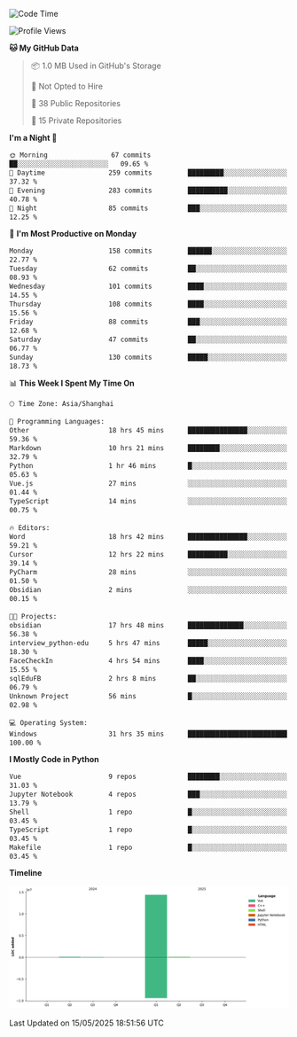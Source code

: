 <!--START_SECTION:waka-->
![Code Time](http://img.shields.io/badge/Code%20Time-268%20hrs%201%20min-blue)

![Profile Views](http://img.shields.io/badge/Profile%20Views-0-blue)

**🐱 My GitHub Data** 

> 📦 1.0 MB Used in GitHub's Storage 
 > 
> 🚫 Not Opted to Hire
 > 
> 📜 38 Public Repositories 
 > 
> 🔑 15 Private Repositories 
 > 
**I'm a Night 🦉** 

```text
🌞 Morning                67 commits          ██░░░░░░░░░░░░░░░░░░░░░░░   09.65 % 
🌆 Daytime                259 commits         █████████░░░░░░░░░░░░░░░░   37.32 % 
🌃 Evening                283 commits         ██████████░░░░░░░░░░░░░░░   40.78 % 
🌙 Night                  85 commits          ███░░░░░░░░░░░░░░░░░░░░░░   12.25 % 
```
📅 **I'm Most Productive on Monday** 

```text
Monday                   158 commits         ██████░░░░░░░░░░░░░░░░░░░   22.77 % 
Tuesday                  62 commits          ██░░░░░░░░░░░░░░░░░░░░░░░   08.93 % 
Wednesday                101 commits         ████░░░░░░░░░░░░░░░░░░░░░   14.55 % 
Thursday                 108 commits         ████░░░░░░░░░░░░░░░░░░░░░   15.56 % 
Friday                   88 commits          ███░░░░░░░░░░░░░░░░░░░░░░   12.68 % 
Saturday                 47 commits          ██░░░░░░░░░░░░░░░░░░░░░░░   06.77 % 
Sunday                   130 commits         █████░░░░░░░░░░░░░░░░░░░░   18.73 % 
```


📊 **This Week I Spent My Time On** 

```text
🕑︎ Time Zone: Asia/Shanghai

💬 Programming Languages: 
Other                    18 hrs 45 mins      ███████████████░░░░░░░░░░   59.36 % 
Markdown                 10 hrs 21 mins      ████████░░░░░░░░░░░░░░░░░   32.79 % 
Python                   1 hr 46 mins        █░░░░░░░░░░░░░░░░░░░░░░░░   05.63 % 
Vue.js                   27 mins             ░░░░░░░░░░░░░░░░░░░░░░░░░   01.44 % 
TypeScript               14 mins             ░░░░░░░░░░░░░░░░░░░░░░░░░   00.75 % 

🔥 Editors: 
Word                     18 hrs 42 mins      ███████████████░░░░░░░░░░   59.21 % 
Cursor                   12 hrs 22 mins      ██████████░░░░░░░░░░░░░░░   39.14 % 
PyCharm                  28 mins             ░░░░░░░░░░░░░░░░░░░░░░░░░   01.50 % 
Obsidian                 2 mins              ░░░░░░░░░░░░░░░░░░░░░░░░░   00.15 % 

🐱‍💻 Projects: 
obsidian                 17 hrs 48 mins      ██████████████░░░░░░░░░░░   56.38 % 
interview_python-edu     5 hrs 47 mins       █████░░░░░░░░░░░░░░░░░░░░   18.30 % 
FaceCheckIn              4 hrs 54 mins       ████░░░░░░░░░░░░░░░░░░░░░   15.55 % 
sqlEduFB                 2 hrs 8 mins        ██░░░░░░░░░░░░░░░░░░░░░░░   06.79 % 
Unknown Project          56 mins             █░░░░░░░░░░░░░░░░░░░░░░░░   02.98 % 

💻 Operating System: 
Windows                  31 hrs 35 mins      █████████████████████████   100.00 % 
```

**I Mostly Code in Python** 

```text
Vue                      9 repos             ████████░░░░░░░░░░░░░░░░░   31.03 % 
Jupyter Notebook         4 repos             ███░░░░░░░░░░░░░░░░░░░░░░   13.79 % 
Shell                    1 repo              █░░░░░░░░░░░░░░░░░░░░░░░░   03.45 % 
TypeScript               1 repo              █░░░░░░░░░░░░░░░░░░░░░░░░   03.45 % 
Makefile                 1 repo              █░░░░░░░░░░░░░░░░░░░░░░░░   03.45 % 
```



**Timeline**

![Lines of Code chart](https://raw.githubusercontent.com/White1943/White1943/main/assets/bar_graph.png)


 Last Updated on 15/05/2025 18:51:56 UTC
<!--END_SECTION:waka-->
